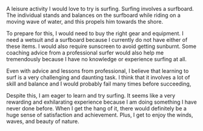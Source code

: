 A leisure activity I would love to try is surfing. Surfing involves a surfboard. The individual stands and balances on the surfboard while riding on a moving wave of water, and this propels him towards the shore.

To prepare for this, I would need to buy the right gear and equipment. I need a wetsuit and a surfboard because I currently do not have either of these items. I would also require sunscreen to avoid getting sunburnt. Some coaching advice from a professional surfer would also help me tremendously because I have no knowledge or experience surfing at all.

Even with advice and lessons from professional, I believe that learning to surf is a very challenging and daunting task. I think that it involves a lot of skill and balance and I would probably fail many times before succeeding,

Despite this, I am eager to learn and try surfing. It seems like a very rewarding and exhilarating experience because I am doing something I have never done before. When I get the hang of it, there would definitely be a huge sense of satisfaction and achievement. Plus, I get to enjoy the winds, waves, and beauty of nature.





